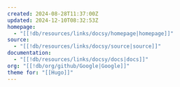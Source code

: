 ```yaml
---
created: 2024-08-28T11:37:00Z
updated: 2024-12-10T08:32:53Z
homepage:
  - "[[!db/resources/links/docsy/homepage|homepage]]"
source:
  - "[[!db/resources/links/docsy/source|source]]"
documentation:
  - "[[!db/resources/links/docsy/docs|docs]]"
org: "[[!db/org/github/Google|Google]]"
theme for: "[[Hugo]]"
---
```

